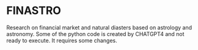 # FINASTRO
Research on financial market and natural diasters based on astrology and astronomy.
Some of the python code is created by CHATGPT4 and not ready to execute. It requires some changes.
